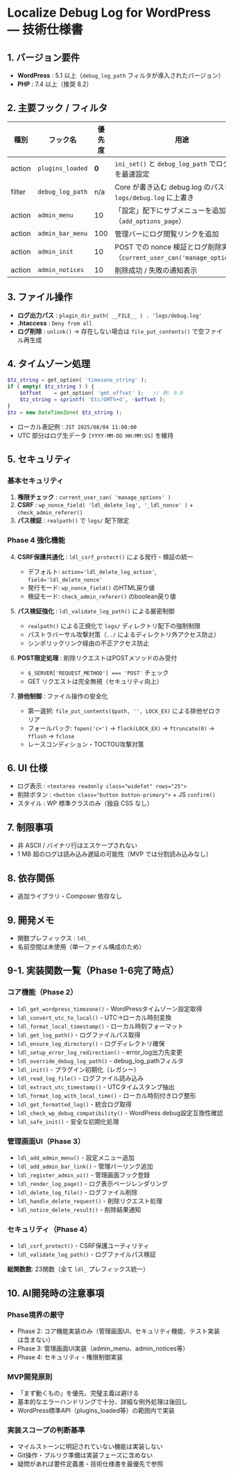 # Localize Debug Log for WordPress — 技術仕様書

## 1. バージョン要件
- **WordPress** : 5.1 以上（`debug_log_path` フィルタが導入されたバージョン）
- **PHP** : 7.4 以上（推奨 8.2）

## 2. 主要フック / フィルタ
| 種別   | フック名              | 優先度 | 用途                                                                              |
|--------|-----------------------|--------|-----------------------------------------------------------------------------------|
| action | `plugins_loaded`      | **0**  | `ini_set()` と `debug_log_path` でログ出力を最速設定                               |
| filter | `debug_log_path`      | n/a    | Core が書き込む debug.log のパスを `logs/debug.log` に上書き                       |
| action | `admin_menu`          | 10     | 「設定」配下にサブメニューを追加（`add_options_page`）                              |
| action | `admin_bar_menu`      | 100    | 管理バーにログ閲覧リンクを追加                                                    |
| action | `admin_init`          | 10     | POST での nonce 検証とログ削除実行（`current_user_can('manage_options')`）          |
| action | `admin_notices`       | 10     | 削除成功 / 失敗の通知表示                                                         |

## 3. ファイル操作
- **ログ出力パス** : `plugin_dir_path( __FILE__ ) . 'logs/debug.log'`
- **.htaccess** : `Deny from all`
- **ログ削除** : `unlink()` → 存在しない場合は `file_put_contents()` で空ファイル再生成

## 4. タイムゾーン処理
~~~php
$tz_string = get_option( 'timezone_string' );
if ( empty( $tz_string ) ) {
    $offset    = get_option( 'gmt_offset' );   // 例: 9.0
    $tz_string = sprintf( 'Etc/GMT%+d', -$offset );
}
$tz = new DateTimeZone( $tz_string );
~~~
- ローカル表記例 : `JST 2025/08/04 11:00:00`
- UTC 部分はログ生データ `[YYYY-MM-DD HH:MM:SS]` を維持

## 5. セキュリティ

### 基本セキュリティ
1. **権限チェック** : `current_user_can( 'manage_options' )`
2. **CSRF** : `wp_nonce_field( 'ldl_delete_log', '_ldl_nonce' )` + `check_admin_referer()`
3. **パス検証** : `realpath()` で `logs/` 配下限定

### Phase 4 強化機能
4. **CSRF保護共通化** : `ldl_csrf_protect()` による発行・検証の統一
   - デフォルト: `action='ldl_delete_log_action'`, `field='ldl_delete_nonce'`
   - 発行モード: `wp_nonce_field()` のHTML戻り値
   - 検証モード: `check_admin_referer()` のboolean戻り値

5. **パス検証強化** : `ldl_validate_log_path()` による厳密制御
   - `realpath()` による正規化で `logs/` ディレクトリ配下の強制制限
   - パストラバーサル攻撃対策（`../` によるディレクトリ外アクセス防止）
   - シンボリックリンク経由の不正アクセス防止

6. **POST限定処理** : 削除リクエストはPOSTメソッドのみ受付
   - `$_SERVER['REQUEST_METHOD'] === 'POST'` チェック
   - GET リクエストは完全無視（セキュリティ向上）

7. **排他制御** : ファイル操作の安全化
   - 第一選択: `file_put_contents($path, '', LOCK_EX)` による排他ゼロクリア
   - フォールバック: `fopen('c+')` → `flock(LOCK_EX)` → `ftruncate(0)` → `fflush` → `fclose`
   - レースコンディション・TOCTOU攻撃対策

## 6. UI 仕様
- ログ表示 : `<textarea readonly class="widefat" rows="25">`
- 削除ボタン : `<button class="button button-primary">` + JS `confirm()`
- スタイル : WP 標準クラスのみ（独自 CSS なし）

## 7. 制限事項
- 非 ASCII / バイナリ行はエスケープされない
- 1 MB 超のログは読み込み遅延の可能性（MVP では分割読み込みなし）

## 8. 依存関係
- 追加ライブラリ・Composer 依存なし

## 9. 開発メモ
- 関数プレフィックス : `ldl_`
- 名前空間は未使用（単一ファイル構成のため）

## 9-1. 実装関数一覧（Phase 1-6完了時点）

### コア機能（Phase 2）
- `ldl_get_wordpress_timezone()` - WordPressタイムゾーン設定取得
- `ldl_convert_utc_to_local()` - UTC→ローカル時刻変換
- `ldl_format_local_timestamp()` - ローカル時刻フォーマット
- `ldl_get_log_path()` - ログファイルパス取得
- `ldl_ensure_log_directory()` - ログディレクトリ確保
- `ldl_setup_error_log_redirection()` - error_log出力先変更
- `ldl_override_debug_log_path()` - debug_log_pathフィルタ
- `ldl_init()` - プラグイン初期化（レガシー）
- `ldl_read_log_file()` - ログファイル読み込み
- `ldl_extract_utc_timestamp()` - UTCタイムスタンプ抽出
- `ldl_format_log_with_local_time()` - ローカル時刻付きログ整形
- `ldl_get_formatted_log()` - 統合ログ取得
- `ldl_check_wp_debug_compatibility()` - WordPress debug設定互換性確認
- `ldl_safe_init()` - 安全な初期化処理

### 管理画面UI（Phase 3）
- `ldl_add_admin_menu()` - 設定メニュー追加
- `ldl_add_admin_bar_link()` - 管理バーリンク追加
- `ldl_register_admin_ui()` - 管理画面フック登録
- `ldl_render_log_page()` - ログ表示ページレンダリング
- `ldl_delete_log_file()` - ログファイル削除
- `ldl_handle_delete_request()` - 削除リクエスト処理
- `ldl_notice_delete_result()` - 削除結果通知

### セキュリティ（Phase 4）
- `ldl_csrf_protect()` - CSRF保護ユーティリティ
- `ldl_validate_log_path()` - ログファイルパス検証

**総関数数**: 23関数（全て `ldl_` プレフィックス統一）

## 10. AI開発時の注意事項

### Phase境界の厳守
- Phase 2: コア機能実装のみ（管理画面UI、セキュリティ機能、テスト実装は含まない）
- Phase 3: 管理画面UI実装（admin_menu、admin_notices等）
- Phase 4: セキュリティ・権限制御実装

### MVP開発原則
- 「まず動くもの」を優先、完璧主義は避ける
- 基本的なエラーハンドリングで十分、詳細な例外処理は後回し
- WordPress標準API（plugins_loaded等）の範囲内で実装

### 実装スコープの判断基準
- マイルストーンに明記されていない機能は実装しない
- Git操作・プルリク準備は実装フェーズに含めない
- 疑問があれば要件定義書・技術仕様書を最優先で参照
